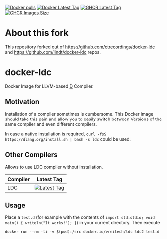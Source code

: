 [![Docker pulls](https://img.shields.io/docker/pulls/vreitech/ldc.svg)](https://hub.docker.com/r/vreitech/ldc/)
[![Docker Latest Tag](https://img.shields.io/github/tag/vreitech/docker-ldc.svg)](https://hub.docker.com/r/vreitech/ldc/)
[![GHCR Latest Tag](https://ghcr-badge.egpl.dev/eggplants/ghcr-badge/latest_tag)](https://github.com/vreitech/docker-ldc/pkgs/container/docker-ldc)
[![GHCR Images Size](https://ghcr-badge.egpl.dev/eggplants/ghcr-badge/size)](https://github.com/vreitech/docker-ldc/pkgs/container/docker-ldc)

# About this fork

This repository forked out of https://github.com/ctrecordings/docker-ldc and https://github.com/lindt/docker-ldc repos.

# docker-ldc

Docker Image for LLVM-based [D](http://dlang.org) Compiler.

## Motivation

Installation of a compiler sometimes is cumbersome. This Docker image should take this pain and allow you to easily switch between Versions of the same compiler and even different compilers.

In case a native installation is required, `curl -fsS https://dlang.org/install.sh | bash -s ldc` could be used.

## Other Compilers

Allows to use LDC compiler without installation.

| Compiler | Latest Tag |
| -------- | ---------- |
| LDC      | [![Latest Tag](https://img.shields.io/github/tag/vreitech/docker-ldc.svg)](https://hub.docker.com/r/vreitech/ldc/) |

## Usage

Place a `test.d` (for example with the contents of `import std.stdio; void main() { writeln("It works!"); }`) in your current directory.
Then execute
```
docker run --rm -ti -v $(pwd):/src docker.io/vreitech/ldc ldc2 test.d
```
